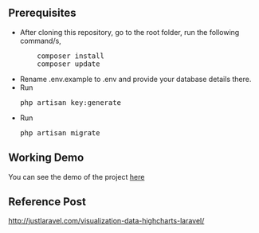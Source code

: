 ## Prerequisites
<ul>
<li>After cloning this repository, go to the root folder, run the following command/s,
<pre>
    composer install
    composer update</pre>
</li>
<li>Rename .env.example to .env and provide your database details there.</li>

<li>Run <pre>php artisan key:generate</pre> </li>

<li>Run <pre>php artisan migrate</pre> </li>
</ul>

## Working Demo
You can see the demo of the project <a href="http://demos.justlaravel.com/visualization-data-highcharts-laravel">here</a>

## Reference Post
<a href="http://justlaravel.com/visualization-data-highcharts-laravel">http://justlaravel.com/visualization-data-highcharts-laravel/
</a>

